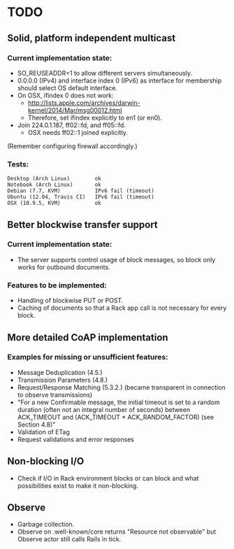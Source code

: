 TODO
====

Solid, platform independent multicast
-------------------------------------

### Current implementation state:

* SO_REUSEADDR=1 to allow different servers simultaneously.
* 0.0.0.0 (IPv4) and interface index 0 (IPv6) as interface for membership
  should select OS default interface.
* On OSX, ifindex 0 does not work:
  * http://lists.apple.com/archives/darwin-kernel/2014/Mar/msg00012.html
  * Therefore, set ifindex explicitly to en1 (or en0).
* Join 224.0.1.187, ff02::fd, and ff05::fd.
  * OSX needs ff02::1 joined explicitly.

(Remember configuring firewall accordingly.)

### Tests:

    Desktop (Arch Linux)        ok
    Notebook (Arch Linux)       ok
    Debian (7.7, KVM)           IPv6 fail (timeout)
    Ubuntu (12.04, Travis CI)   IPv6 fail (timeout)
    OSX (10.9.5, KVM)           ok


Better blockwise transfer support
---------------------------------

### Current implementation state:

* The server supports control usage of block messages, so block only works for
  outbound documents.

### Features to be implemented:

* Handling of blockwise PUT or POST.
* Caching of documents so that a Rack app call is not necessary for every
  block.


More detailed CoAP implementation
---------------------------------

### Examples for missing or unsufficient features:

* Message Deduplication (4.5.)
* Transmission Parameters (4.8.)
* Request/Response Matching (5.3.2.) (became transparent in connection to
  observe transmissions)
* "For a new Confirmable message, the initial timeout is set to a random
  duration (often not an integral number of seconds) between ACK_TIMEOUT and
  (ACK_TIMEOUT * ACK_RANDOM_FACTOR) (see Section 4.8)"
* Validation of ETag
* Request validations and error responses


Non-blocking I/O
----------------

* Check if I/O in Rack environment blocks or can block and what possibilities
  exist to make it non-blocking.


Observe
-------

* Garbage collection.
* Observe on .well-known/core returns "Resource not observable" but Observe
  actor still calls Rails in tick.
